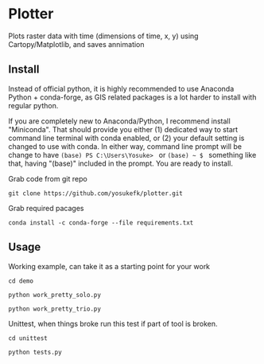 # Plotter

Plots raster data with time (dimensions of time, x, y) using Cartopy/Matplotlib, and saves annimation

## Install

Instead of official python, it is highly recommended to use Anaconda Python + conda-forge, as GIS related packages is a lot harder to install with regular python. 

If you are completely new to Anaconda/Python, I recommend install "Miniconda".  That should provide you either (1) dedicated way to start command line terminal with conda enabled, or (2) your default setting is changed to use with conda.  In either way, command line prompt will be change to have `(base) PS C:\Users\Yosuke> ` or `(base) ~ $ ` something like that, having "(base)" included in the prompt.  You are ready to install.

Grab code from git repo

`git clone https://github.com/yosukefk/plotter.git`

Grab required pacages

`conda install -c conda-forge --file requirements.txt`

## Usage

Working example, can take it as a starting point for your work

`cd demo`

`python work_pretty_solo.py`

`python work_pretty_trio.py`

Unittest, when things broke run this test if part of tool is broken.

`cd unittest`

`python tests.py`
